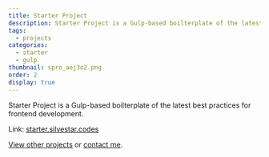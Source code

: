 ```yaml
---
title: Starter Project
description: Starter Project is a Gulp-based boilterplate of the latest best practices for frontend development.
tags:
  - projects
categories:
  - starter
  - gulp
thumbnail: spro_aej3o2.png
order: 2
display: true
---
```


Starter Project is a Gulp-based boilterplate of the latest best practices for frontend development.

Link: [starter.silvestar.codes](//starter.silvestar.codes)

[View other projects](/side-projects/) or [contact me](/contact/).
